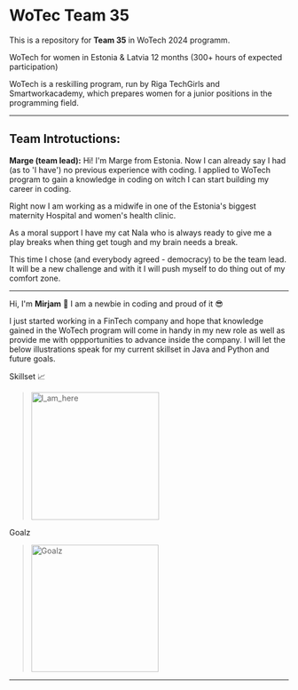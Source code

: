 # WoTec Team 35

This is a repository for **Team 35** in WoTech 2024 programm.

WoTech for women in Estonia & Latvia
12 months (300+ hours of expected participation)

WoTech is a reskilling program, run by Riga TechGirls and Smartworkacademy, which prepares women for a junior positions in the programming field.

---

## **Team Introtuctions:**

**Marge (team lead):** 
Hi! I'm Marge from Estonia. Now I can already say I had (as to 'I have') no previous experience with coding. I applied to WoTech program to gain a knowledge in coding on witch I can start building my career in coding. 

Right now I am working as a midwife in one of the Estonia's biggest maternity Hospital and women's health clinic. 

As a moral support I have my cat Nala who is always ready to give me a play breaks when thing get tough and my brain needs a break. 

This time I chose (and everybody agreed - democracy) to be the team lead. It will be a new challenge and with it I will push myself to do thing out of my comfort zone. 


---
Hi, I'm **Mirjam** 👋
I am a newbie in coding and proud of it 😎

I just started working in a FinTech company and hope that knowledge gained in the WoTech program will come in handy in my new role as well as provide me with oppportunities to advance inside the company. I will let the below illustrations speak for my current skillset in Java and Python and future goals.

Skillset 📈
><img width="230" alt="I_am_here" src="https://github.com/uuskarim/WoTech-lessons/assets/165931641/faae15bd-69cb-4ce5-a90c-a86f0146c490">


Goalz
><img width="229" alt="Goalz" src="https://github.com/uuskarim/WoTech-lessons/assets/165931641/8e18ea5e-48f6-4388-bd9d-52908df41f9c">
---
